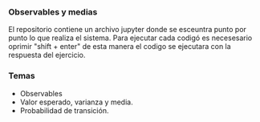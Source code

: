 ### Observables y medias
El repositorio contiene un archivo jupyter donde se esceuntra punto por punto lo que realiza el sistema. Para ejecutar cada codigó es necesesario oprimir "shift + enter" de esta manera el codigo se ejecutara con la respuesta del ejercicio.
### Temas 
- Observables
- Valor esperado, varianza y media.
- Probabilidad de transición.


